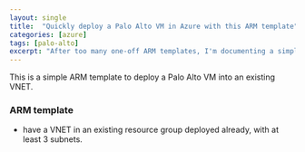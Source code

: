 ```yaml
---
layout: single
title:  "Quickly deploy a Palo Alto VM in Azure with this ARM template"
categories: [azure]
tags: [palo-alto]
excerpt: "After too many one-off ARM templates, I'm documenting a simple and reusable ARM template for myself. Use this when deploying a PA firewall in Azure." #this is a custom variable meant for a short description to be displayed on home page
---
```

This is a simple ARM template to deploy a Palo Alto VM into an existing VNET.

### ARM template

- have a VNET in an existing resource group deployed already, with at least 3 subnets.

<script src="https://gist.github.com/mikeoleary/bb5e7d2e5baafa2eccd59e3430b194cb.js"></script>

